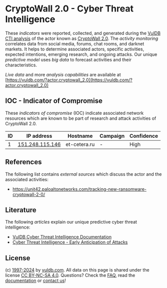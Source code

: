 # CryptoWall 2.0 - Cyber Threat Intelligence

These _indicators_ were reported, collected, and generated during the [VulDB CTI analysis](https://vuldb.com/?kb.cti) of the actor known as [CryptoWall 2.0](https://vuldb.com/?actor.cryptowall_2.0). The _activity monitoring_ correlates data from social media, forums, chat rooms, and darknet markets. It helps to determine associated actors, specific activities, expected intentions, emerging research, and ongoing attacks. Our unique _predictive model_ uses _big data_ to forecast activities and their characteristics.

_Live data_ and more _analysis capabilities_ are available at [https://vuldb.com/?actor.cryptowall_2.0](https://vuldb.com/?actor.cryptowall_2.0)

## IOC - Indicator of Compromise

These _indicators of compromise_ (IOC) indicate associated network resources which are known to be part of research and attack activities of CryptoWall 2.0.

ID | IP address | Hostname | Campaign | Confidence
-- | ---------- | -------- | -------- | ----------
1 | [151.248.115.146](https://vuldb.com/?ip.151.248.115.146) | et-cetera.ru | - | High

## References

The following list contains _external sources_ which discuss the actor and the associated activities:

* https://unit42.paloaltonetworks.com/tracking-new-ransomware-cryptowall-2-0/

## Literature

The following _articles_ explain our unique predictive cyber threat intelligence:

* [VulDB Cyber Threat Intelligence Documentation](https://vuldb.com/?kb.cti)
* [Cyber Threat Intelligence - Early Anticipation of Attacks](https://www.scip.ch/en/?labs.20201022)

## License

(c) [1997-2024](https://vuldb.com/?kb.changelog) by [vuldb.com](https://vuldb.com/?kb.about). All data on this page is shared under the license [CC BY-NC-SA 4.0](https://creativecommons.org/licenses/by-nc-sa/4.0/). Questions? Check the [FAQ](https://vuldb.com/?kb.faq), read the [documentation](https://vuldb.com/?kb) or [contact us](https://vuldb.com/?contact)!
